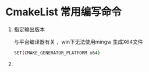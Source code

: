 # CmakeList 常用编写命令

1. 指定输出版本

   与平台编译器有关 ，win下无法使用mingw 生成X64文件

   ```bash
   SET(CMAKE_GENERATOR_PLATFORM x64)
   ```

2. 

